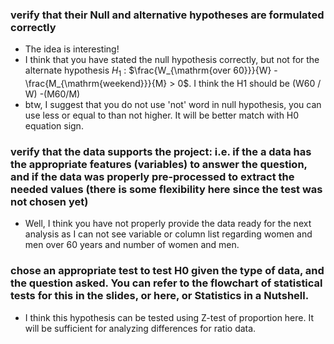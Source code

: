 ### verify that their Null and alternative hypotheses are formulated correctly
- The idea is interesting!
- I think that you have stated the null hypothesis correctly, but not for the alternate hypothesis 
$H_1$ : $\frac{W_{\mathrm{over 60}}}{W} - \frac{M_{\mathrm{weekend}}}{M} > 0$. I think the H1 should be (W60 / W) -(M60/M)
- btw, I suggest that you do not use 'not' word in null hypothesis, you can use less or equal to than not higher. It will be better match with H0 equation sign. 

### verify that the data supports the project: i.e. if the a data has the appropriate features (variables) to answer the question, and if the data was properly pre-processed to extract the needed values (there is some flexibility here since the test was not chosen yet)
- Well, I think you have not properly provide the data ready for the next analysis as I can not see variable or column list regarding women and men over 60 years and number of women and men.

### chose an appropriate test to test H0 given the type of data, and the question asked. You can refer to the flowchart of statistical tests for this in the slides, or here, or Statistics in a Nutshell.
- I think this hypothesis can be tested using Z-test of proportion here. It will be sufficient for analyzing differences for ratio data.
